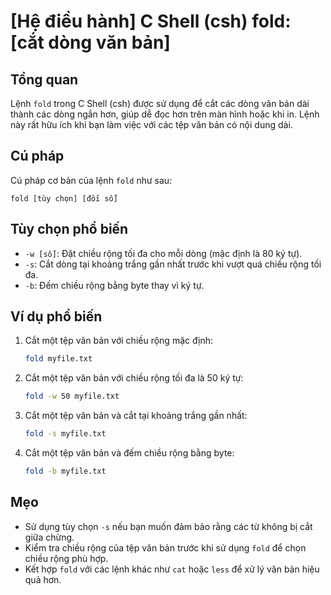 # [Hệ điều hành] C Shell (csh) fold: [cắt dòng văn bản]

## Tổng quan
Lệnh `fold` trong C Shell (csh) được sử dụng để cắt các dòng văn bản dài thành các dòng ngắn hơn, giúp dễ đọc hơn trên màn hình hoặc khi in. Lệnh này rất hữu ích khi bạn làm việc với các tệp văn bản có nội dung dài.

## Cú pháp
Cú pháp cơ bản của lệnh `fold` như sau:
```
fold [tùy chọn] [đối số]
```

## Tùy chọn phổ biến
- `-w [số]`: Đặt chiều rộng tối đa cho mỗi dòng (mặc định là 80 ký tự).
- `-s`: Cắt dòng tại khoảng trắng gần nhất trước khi vượt quá chiều rộng tối đa.
- `-b`: Đếm chiều rộng bằng byte thay vì ký tự.

## Ví dụ phổ biến
1. Cắt một tệp văn bản với chiều rộng mặc định:
   ```bash
   fold myfile.txt
   ```

2. Cắt một tệp văn bản với chiều rộng tối đa là 50 ký tự:
   ```bash
   fold -w 50 myfile.txt
   ```

3. Cắt một tệp văn bản và cắt tại khoảng trắng gần nhất:
   ```bash
   fold -s myfile.txt
   ```

4. Cắt một tệp văn bản và đếm chiều rộng bằng byte:
   ```bash
   fold -b myfile.txt
   ```

## Mẹo
- Sử dụng tùy chọn `-s` nếu bạn muốn đảm bảo rằng các từ không bị cắt giữa chừng.
- Kiểm tra chiều rộng của tệp văn bản trước khi sử dụng `fold` để chọn chiều rộng phù hợp.
- Kết hợp `fold` với các lệnh khác như `cat` hoặc `less` để xử lý văn bản hiệu quả hơn.